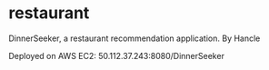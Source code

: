 # restaurant
DinnerSeeker, a restaurant recommendation application. By Hancle

Deployed on AWS EC2: 50.112.37.243:8080/DinnerSeeker
